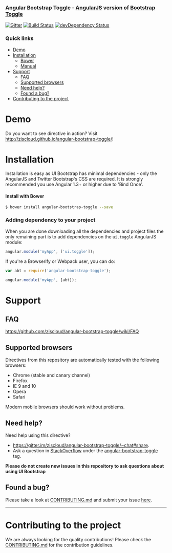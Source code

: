 ### Angular Bootstrap Toggle - [AngularJS](http://angularjs.org/) version of [Bootstrap Toggle](http://www.bootstraptoggle.com/)

[![Gitter](https://badges.gitter.im/Join%20Chat.svg)](https://gitter.im/ziscloud/angular-bootstrap-toggle?utm_source=badge&utm_medium=badge&utm_campaign=pr-badge&utm_content=badge)
[![Build Status](https://secure.travis-ci.org/ziscloud/angular-bootstrap-toggle.svg)](http://travis-ci.org/ziscloud/angular-bootstrap-toggle)
[![devDependency Status](https://david-dm.org/ziscloud/angular-bootstrap-toggle/dev-status.svg?branch=master)](https://david-dm.org/ziscloud/angular-bootstrap-toggle#info=devDependencies)

### Quick links
- [Demo](#demo)
- [Installation](#installation)
    - [Bower](#install-with-bower)
    - [Manual](#manual-download)
- [Support](#support)
    - [FAQ](#faq)
    - [Supported browsers](#supported-browsers)
    - [Need help?](#need-help)
    - [Found a bug?](#found-a-bug)
- [Contributing to the project](#contributing-to-the-project)

# Demo

Do you want to see directive in action? Visit http://ziscloud.github.io/angular-bootstrap-toggle/!

# Installation

Installation is easy as UI Bootstrap has minimal dependencies - only the AngularJS and Twitter Bootstrap's CSS are required.
It is strongly recommended you use Angular 1.3+ or higher due to 'Bind Once'. 

#### Install with Bower
```sh
$ bower install angular-bootstrap-toggle --save
```

### Adding dependency to your project

When you are done downloading all the dependencies and project files the only remaining part is to add dependencies on the `ui.toggle` AngularJS module:

```js
angular.module('myApp', ['ui.toggle']);
```

If you're a Browserify or Webpack user, you can do:

```js
var abt = require('angular-bootstrap-toggle');

angular.module('myApp', [abt]);
```

# Support

## FAQ

https://github.com/ziscloud/angular-bootstrap-toggle/wiki/FAQ

## Supported browsers

Directives from this repository are automatically tested with the following browsers:
* Chrome (stable and canary channel)
* Firefox
* IE 9 and 10
* Opera
* Safari

Modern mobile browsers should work without problems.


## Need help?
Need help using this directive?

* https://gitter.im/ziscloud/angular-bootstrap-toggle/~chat#share.
* Ask a question in [StackOverflow](http://stackoverflow.com/) under the [angular-bootstrap-toggle](http://stackoverflow.com/questions/tagged/angular-bootstrap-toggle) tag.

**Please do not create new issues in this repository to ask questions about using UI Bootstrap**

## Found a bug?
Please take a look at [CONTRIBUTING.md](CONTRIBUTING.md#you-think-you've-found-a-bug) and submit your issue [here](https://github.com/ziscloud/angular-bootstrap-toggle/issues/new).


----


# Contributing to the project

We are always looking for the quality contributions! Please check the [CONTRIBUTING.md](CONTRIBUTING.md) for the contribution guidelines.